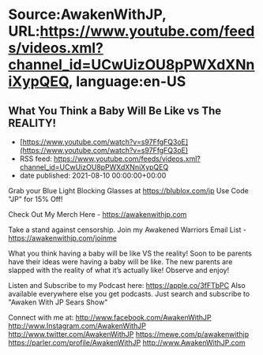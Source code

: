 # Source:AwakenWithJP, URL:https://www.youtube.com/feeds/videos.xml?channel_id=UCwUizOU8pPWXdXNniXypQEQ, language:en-US

## What You Think a Baby Will Be Like vs The REALITY!
 - [https://www.youtube.com/watch?v=s97FfgFQ3oE](https://www.youtube.com/watch?v=s97FfgFQ3oE)
 - RSS feed: https://www.youtube.com/feeds/videos.xml?channel_id=UCwUizOU8pPWXdXNniXypQEQ
 - date published: 2021-08-10 00:00:00+00:00

Grab your Blue Light Blocking Glasses at https://blublox.com/jp
Use Code "JP" for 15% Off!

Check Out My Merch Here - https://awakenwithjp.com

Take a stand against censorship. Join my Awakened Warriors Email List - https://awakenwithjp.com/joinme

What you think having a baby will be like VS the reality! Soon to be parents have their ideas were having a baby will be like. The new parents are slapped with the reality of what it’s actually like! Observe and enjoy!

Listen and Subscribe to my Podcast here: 
https://apple.co/3fFTbPC
Also available everywhere else you get podcasts. Just search and subscribe to "Awaken With JP Sears Show"

Connect with me at: 
http://www.facebook.com/AwakenWithJP
http://www.Instagram.com/AwakenWithJP
http://www.twitter.com/AwakenWithJP
https://mewe.com/p/awakenwithjp
https://parler.com/profile/AwakenWithJP
http://www.AwakenWithJP.com

